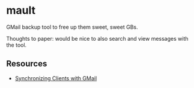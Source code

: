 # mault
GMail backup tool to free up them sweet, sweet GBs. 

Thoughts to paper: would be nice to also search and view messages with the tool.

## Resources
* [Synchronizing Clients with GMail](https://developers.google.com/gmail/api/guides/sync)

